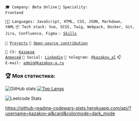 <code>🎓 Company: Beta Online</code>
<code>👷 Speciality: Frontend</code><br>

<code>🧑‍💻 Languages: JavaScript, HTML, CSS, JSON, Markdown, YAML</code>
<code>📦 Tech stack: Vue, SCSS, Twig, Webpack, Docker, Git, Jira, Сonfluence, Figma</code>
<code>💡 [Skills](SKILLS.md)</code>

<code>🧻 [Projects](PROJECTS.md)</code>
<code>👀 [Open-source contribution](CONTRIBUTION.md)</code><br>

<code>💬 CV: [Казаков Алексей](https://hh.ru/resume/eb195dacff09d2d1da0039ed1f5a3236766f32)</code>
<code>💬 Social: [Linkedin](https://www.linkedin.com/in/kazakov-al/)</code>
<code>💬 telegram: [@kazakov_al](https://telegram.me/kazakov_al)</code>
<code>📫 E-mail: [admin@kazakov-a.ru](mailto:admin@kazakov-a.ru)</code>

### :trophy: Моя статистика:
![GitHub stats](https://github-readme-stats.vercel.app/api?username=KazakovAS&show_icons=true&theme=radical)
[![Top Langs](https://github-readme-stats.vercel.app/api/top-langs/?username=KazakovAS&theme=radical&layout=compact)](https://github.com/KazakovAS/github-readme-stats)

![Leetcode Stats](https://leetcode.card.workers.dev/?username=KazakovAS&theme=dark)
<!-- [![Codewarrior Stats](https://www.codewars.com/users/kazakov-al/badges/large)](https://www.codewars.com/users/kazakov-al) -->
https://github-readme-codewars-stats.herokuapp.com/api/?username=kazakov-al&card&colormode=dark_mode
